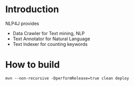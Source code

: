 
# Introduction 

NLP4J provides

- Data Crawler for Text mining, NLP
- Text Annotator for Natural Language
- Text Indexer for counting keywords

# How to build

	mvn --non-recursive -DperformRelease=true clean deploy


